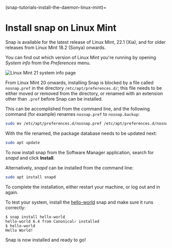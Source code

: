 (snap-tutorials-install-the-daemon-linux-mint)=
# Install snap on Linux Mint

Snap is available for the latest release of Linux Mint, 22.1 (Xia), and for older releases from Linux Mint 18.2 (Sonya) onwards.

You can find out which version of Linux Mint you're running by opening *System info* from the *Preferences* menu.

![Linux Mint 21 system info page](upload://44khepvlHcDy2YZdmcRGbkiuKms.png)

From Linux Mint 20 onwards, installing Snap is blocked by a file called `nosnap.pref` in the directory `/etc/apt/preferences.d/`; this file needs to be either moved or removed from the directory, or renamed with an extension other than `.pref` before Snap can be installed.

This can be accomplished from the command line, and the following command (for example) renames `nosnap.pref` to `nosnap.backup`:

```bash
sudo mv /etc/apt/preferences.d/nosnap.pref /etc/apt/preferences.d/nosnap.backup
```

With the file renamed, the package database needs to be updated next:

```bash
sudo apt update
```

To now install snap from the Software Manager application, search for *snapd* and click **Install**.

Alternatively, *snapd* can be installed from the command line:

```bash
sudo apt install snapd
```

To complete the installation, either restart your machine, or log out and in again.

To test your system, install the [hello-world](https://snapcraft.io/hello-world) snap and make sure it runs correctly:

```
$ snap install hello-world
hello-world 6.4 from Canonical✓ installed
$ hello-world
Hello World!
```

Snap is now installed and ready to go! 
